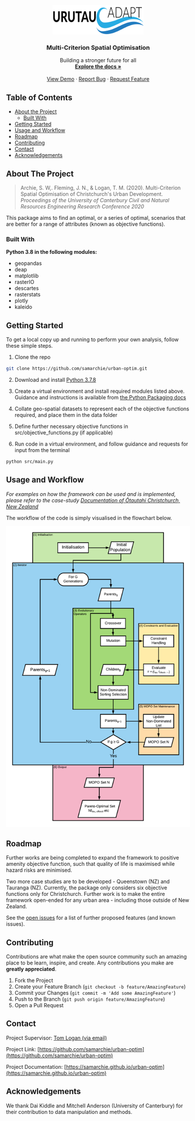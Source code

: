 <br />
<p align="center">
  <a href="https://github.com/samarchie/urban-optim">
    <img src="docs/urutau-logo.svg" alt="Logo" width="250" height="80">
  </a>

  <h3 align="center">Multi-Criterion Spatial Optimisation</h3>

  <p align="center">
    Building a stronger future for all
    <br />
    <a href="http://urutau.co.nz/research/spatial_optimization"><strong>Explore the docs »</strong></a>
    <br />
    <br />
    <a href="https://samarchie.github.io/urban-optim">View Demo</a>
    ·
    <a href="https://github.com/samarchie/urban-optim/issues">Report Bug</a>
    ·
    <a href="https://github.com/samarchie/urban-optim/issues">Request Feature</a>
  </p>
</p>



## Table of Contents

* [About the Project](#about-the-project)
  * [Built With](#built-with)
* [Getting Started](#getting-started)
* [Usage and Workflow](#usage-and-workflow)
* [Roadmap](#roadmap)
* [Contributing](#contributing)
* [Contact](#contact)
* [Acknowledgements](#acknowledgements)



## About The Project

> Archie, S. W,. Fleming, J. N., & Logan, T. M. (2020).  Multi-Criterion Spatial Optimisation of Christchurch's Urban Development. *Proceedings of the University of Canterbury Civil and Natural Resources Engineering Research Conference 2020*

This package aims to find an optimal, or a series of optimal, scenarios that are better for a range of attributes (known as objective functions).

### Built With
**Python 3.8 in the following modules:**

* []() geopandas
* []() deap
* []() matplotlib
* []() rasterIO
* []() descartes
* []() rasterstats
* []() plotly
* []() kaleido


## Getting Started

To get a local copy up and running to perform your own analysis, follow these simple steps.

1. Clone the repo
```sh
git clone https://github.com/samarchie/urban-optim.git
```
2. Download and install [Python 3.7.8](https://www.python.org/downloads/release/python-378/)

3. Create a virtual environment and install required modules listed above. Guidance and instructions is available from [the Python Packaging docs](https://packaging.python.org/guides/installing-using-pip-and-virtual-environments/)

4. Collate geo-spatial datasets to represent each of the objective functions required, and place them in the data folder

5. Define further necessary objective functions in src/objective_functions.py (if applicable)

6. Run code in a virtual environment, and follow guidance and requests for input from the terminal
```sh
python src/main.py
```

## Usage and Workflow

_For examples on how the framework can be used and is implemented, please refer to the case-study  [Documentation of Ōtautahi Christchurch, New Zealand](https://samarchie.github.io/urban-optim)_

The workflow of the code is simply visualised in the flowchart below.

![Image](./docs/figs/flowchart.png)


## Roadmap
Further works are being completed to expand the framework to positive amenity objective function, such that quality of life is maximised while hazard risks are minimised.

Two more case studies are to be developed - Queenstown (NZ) and Tauranga (NZ). Currently, the package only considers six objective functions only for Christchurch. Further work is to make the entire framework open-ended for any urban area - including those outside of New Zealand.

See the [open issues](https://github.com/samarchie/urban-optim/issues) for a list of further proposed features (and known issues).


## Contributing

Contributions are what make the open source community such an amazing place to be learn, inspire, and create. Any contributions you make are **greatly appreciated**.

1. Fork the Project
2. Create your Feature Branch (`git checkout -b feature/AmazingFeature`)
3. Commit your Changes (`git commit -m 'Add some AmazingFeature'`)
4. Push to the Branch (`git push origin feature/AmazingFeature`)
5. Open a Pull Request


## Contact

Project Supervisor: [Tom Logan (via email)](mailto:tom.logan@canterbury.ac.nz)

Project Link: [https://github.com/samarchie/urban-optim](https://github.com/samarchie/urban-optim)

Project Documentation: [https://samarchie.github.io/urban-optim](https://samarchie.github.io/urban-optim)


## Acknowledgements

We thank Dai Kiddle and Mitchell Anderson (University
of Canterbury) for their contribution to data manipulation
and methods.
